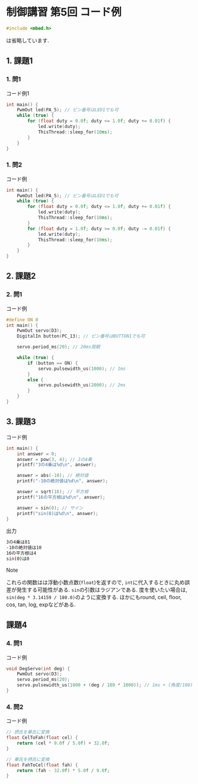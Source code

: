# 制御講習 第5回 コード例

```cpp
#include <mbed.h>
```

は省略しています.

## 1. 課題1

### 1. 問1

コード例1

```cpp
int main() {
    PwmOut led(PA_5); // ピン番号はLED1でも可
    while (true) {
        for (float duty = 0.0f; duty <= 1.0f; duty += 0.01f) {
            led.write(duty);
            ThisThread::sleep_for(10ms);
        }
    }
}
```

### 1. 問2

コード例

```cpp
int main() {
    PwmOut led(PA_5); // ピン番号はLED1でも可
    while (true) {
        for (float duty = 0.0f; duty <= 1.0f; duty += 0.01f) {
            led.write(duty);
            ThisThread::sleep_for(10ms);
        }
        for (float duty = 1.0f; duty >= 0.0f; duty -= 0.01f) {
            led.write(duty);
            ThisThread::sleep_for(10ms);
        }
    }
}
```

## 2.  課題2

### 2. 問1

コード例

```cpp
#define ON 0
int main() {
    PwmOut servo(D3);
    DigitalIn button(PC_13); // ピン番号はBUTTON1でも可

    servo.period_ms(20); // 20ms周期

    while (true) {
        if (button == ON) {
            servo.pulsewidth_us(1000); // 1ms
        }
        else {
            servo.pulsewidth_us(2000); // 2ms
        }
    }
}
```

## 3. 課題3

コード例

```cpp
int main() {
    int answer = 0;
    answer = pow(3, 4); // 3の4乗
    printf("3の4乗は%d\n", answer);

    answer = abs(-10); // 絶対値
    printf("-10の絶対値は%d\n", answer);

    answer = sqrt(16); // 平方根
    printf("16の平方根は%d\n", answer);

    answer = sin(0); // サイン
    printf("sin(0)は%d\n", answer);
}
```

出力

```bash
3の4乗は81
-10の絶対値は10
16の平方根は4
sin(0)は0
```

> [!NOTE]
>これらの関数はは浮動小数点数(`float`)を返すので, `int`に代入するときに丸め誤差が発生する可能性がある.
>`sin`の引数はラジアンである. 度を使いたい場合は, `sin(deg * 3.14159 / 180.0)`のように変換する.
> ほかにもround, ceil, floor, cos, tan, log, expなどがある.

## 課題4

### 4. 問1

コード例

```cpp
void DegServo(int deg) {
    PwmOut servo(D3);
    servo.period_ms(20);
    servo.pulsewidth_us(1000 + (deg / 180 * 1000)); // 1ms + (角度/180)*1ms
}
```

### 4. 問2

コード例

```cpp
// 摂氏を華氏に変換
float CelToFah(float cel) {
    return (cel * 9.0f / 5.0f) + 32.0f;
}

// 華氏を摂氏に変換
float FahToCel(float fah) {
    return (fah - 32.0f) * 5.0f / 9.0f;
}
```
